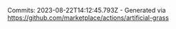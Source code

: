Commits: 2023-08-22T14:12:45.793Z - Generated via https://github.com/marketplace/actions/artificial-grass
<br>
